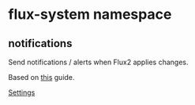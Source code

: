 # flux-system namespace

## notifications

Send notifications / alerts when Flux2 applies changes.

Based on [this](https://toolkit.fluxcd.io/guides/notifications/) guide.

[Settings](notifications)